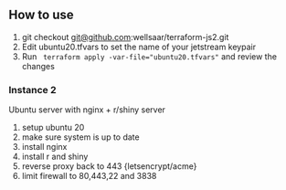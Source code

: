 ## How to use

1. git checkout git@github.com:wellsaar/terraform-js2.git
2. Edit ubuntu20.tfvars to set the name of your jetstream keypair
3. Run ``` terraform apply -var-file="ubuntu20.tfvars"``` and review the changes


### Instance 2

Ubuntu server with nginx + r/shiny server

1. setup ubuntu 20
2. make sure system is up to date
3. install nginx
4. install r and shiny
5. reverse proxy back to 443 {letsencrypt/acme}
6. limit firewall to 80,443,22 and 3838
